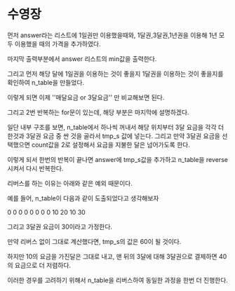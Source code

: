 # 수영장

먼저 answer라는 리스트에 1일권만 이용했을때와, 1달권,3달권,1년권을 이용해 1년 모두 이용했을 때의 가격을 추가하였다.

마지막 출력부분에서 answer 리스트의 min값을 출력한다.



그리고 먼저 해당 달에 1일권을 이용하는 것이 좋을지 1달권을 이용하는 것이 좋을지를 확인하여 n_table을 만들었다.

이렇게 되면 이제 ''매달요금 or 3달요금'' 만 비교해보면 된다.

그리고 2번 반복하는 for문이 있는데, 해당 부분은 마지막에 설명하겠다.

일단 내부 구조를 보면, n_table에서 하나씩 꺼내서 해당 위치부터 3달 요금을 각각 더한것과 3달권 요금 중 싼 것을 골라서 tmp_s 값에 넣는다. 그리고 만약 3달권 요금을 선택했으면 count값을 2로 설정해서 요금을 지불한 달은 넘어가도록 한다.

이렇게 되서 한번의 반복이 끝나면 answer에 tmp_s값을 추가하고 n_table을 reverse시켜서 다시 반복한다.

리버스를 하는 이유는 아래와 같은 예외 때문이다.

예를 들어, n_table이 다음과 같이 도출되었다고 생각해보자

0 0 0 0 0 0 0 0 10 20 10 30

그리고 3달권 요금이 30이라고 가정한다.

만약 리버스 없이 그대로 계산했다면, tmp_s의 값은 60이 될 것이다.

하지만 10의 요금을 가진달은 그대로 내고, 맨 뒤의 3달에 대해 3달권으로 결제하면 40의 요금으로 더 저렴하다.

이러한 경우를 고려하기 위해서 n_table을 리버스하여 동일한 과정을 한번 더 진행한다.